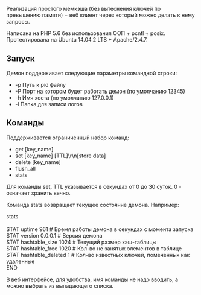 Реализация простого мемкэша (без вытеснения ключей по превышению памяти) + веб клиент через который можно делать к нему запросы.

Написана на PHP 5.6 без использования ООП + pcntl + posix.
Протестирована на Ubuntu 14.04.2 LTS + Apache/2.4.7.

Запуск
-

Демон поддерживает следующие параметры командной строки:<br>
- \-p Путь к pid файлу<br>
- \-P Порт на котором будет работать демон (по умолчанию 12345)<br>
- \-h Имя хоста (по умолчанию 127.0.0.1)<br>
- \-l Папка для записи логов<br>

Команды
-
Поддерживается ограниченный набор команд:
* get \[key_name\]
* set \[key_name\] \[TTL\]\\r\\n\[store data\]
* delete \[key_name\]
* flush_all
* stats

Для команды set, TTL указывается в секундах от 0 до 30 суток. 0 - означает хранить вечно.

Команда stats возвращает текущее состояние демона. Например:

stats<br><br>
STAT uptime 961 # Время работы демона в секундах с момента запуска<br>
STAT version 0.0.0.1 # Версия демона<br>
STAT hashtable_size 1024 # Текущий размер хэш-таблицы<br>
STAT hashtable_free 1020 # Кол-во не занятых элементов в таблице<br>
STAT hashtable_deleted 1 # Кол-во известных ключей, помеченных как удаленные<br>
END<br>


В веб интерфейсе, для удобства, имя команды не надо вводить, а можно выбрать из выпадающего списка.